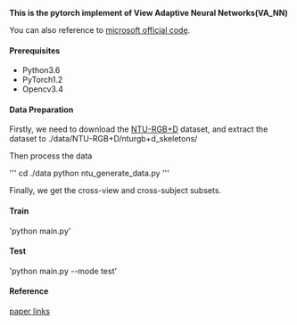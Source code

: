 **This is the pytorch implement of View Adaptive Neural Networks(VA_NN)**

You can also reference to [microsoft official code](https://github.com/microsoft/View-Adaptive-Neural-Networks-for-Skeleton-based-Human-Action-Recognition).

#### Prerequisites

* Python3.6
* PyTorch1.2
* Opencv3.4

#### Data Preparation

Firstly, we need to download the [NTU-RGB+D](https://github.com/shahroudy/NTURGB-D) dataset, and extract the dataset to ./data/NTU-RGB+D/nturgb+d_skeletons/

Then process the data

'''
cd ./data
python ntu_generate_data.py
'''

Finally, we get the cross-view and cross-subject subsets.

#### Train

'python main.py'

#### Test

'python main.py --mode test'

#### Reference

[paper links](https://arxiv.org/abs/1804.07453)
